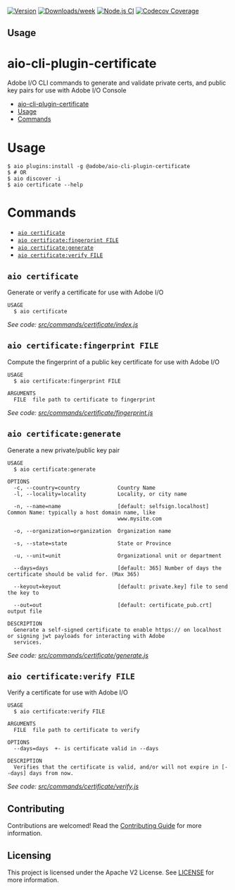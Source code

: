 [![Version](https://img.shields.io/npm/v/@adobe/aio-cli-plugin-certificate.svg)](https://npmjs.org/package/@adobe/aio-cli-plugin-certificate)
[![Downloads/week](https://img.shields.io/npm/dw/@adobe/aio-cli-plugin-certificate.svg)](https://npmjs.org/package/@adobe/aio-cli-plugin-certificate)
[![Node.js CI](https://github.com/adobe/aio-cli-plugin-certificate/actions/workflows/node.js.yml/badge.svg)](https://github.com/adobe/aio-cli-plugin-certificate/actions/workflows/node.js.yml)
[![Codecov Coverage](https://img.shields.io/codecov/c/github/adobe/aio-cli-plugin-certificate/master.svg?style=flat-square)](https://codecov.io/gh/adobe/aio-cli-plugin-certificate/)


## Usage

# aio-cli-plugin-certificate
Adobe I/O CLI commands to generate and validate private certs, and public key pairs for use with Adobe I/O Console

<!-- toc -->
* [aio-cli-plugin-certificate](#aio-cli-plugin-certificate)
* [Usage](#usage)
* [Commands](#commands)
<!-- tocstop -->

# Usage
```sh-session
$ aio plugins:install -g @adobe/aio-cli-plugin-certificate
$ # OR
$ aio discover -i
$ aio certificate --help
```

# Commands
<!-- commands -->
* [`aio certificate`](#aio-certificate)
* [`aio certificate:fingerprint FILE`](#aio-certificatefingerprint-file)
* [`aio certificate:generate`](#aio-certificategenerate)
* [`aio certificate:verify FILE`](#aio-certificateverify-file)

## `aio certificate`

Generate or verify a certificate for use with Adobe I/O

```
USAGE
  $ aio certificate
```

_See code: [src/commands/certificate/index.js](https://github.com/adobe/aio-cli-plugin-certificate/blob/0.3.1/src/commands/certificate/index.js)_

## `aio certificate:fingerprint FILE`

Compute the fingerprint of a public key certificate for use with Adobe I/O

```
USAGE
  $ aio certificate:fingerprint FILE

ARGUMENTS
  FILE  file path to certificate to fingerprint
```

_See code: [src/commands/certificate/fingerprint.js](https://github.com/adobe/aio-cli-plugin-certificate/blob/0.3.1/src/commands/certificate/fingerprint.js)_

## `aio certificate:generate`

Generate a new private/public key pair

```
USAGE
  $ aio certificate:generate

OPTIONS
  -c, --country=country            Country Name
  -l, --locality=locality          Locality, or city name

  -n, --name=name                  [default: selfsign.localhost] Common Name: typically a host domain name, like
                                   www.mysite.com

  -o, --organization=organization  Organization name

  -s, --state=state                State or Province

  -u, --unit=unit                  Organizational unit or department

  --days=days                      [default: 365] Number of days the certificate should be valid for. (Max 365)

  --keyout=keyout                  [default: private.key] file to send the key to

  --out=out                        [default: certificate_pub.crt] output file

DESCRIPTION
  Generate a self-signed certificate to enable https:// on localhost or signing jwt payloads for interacting with Adobe 
  services.
```

_See code: [src/commands/certificate/generate.js](https://github.com/adobe/aio-cli-plugin-certificate/blob/0.3.1/src/commands/certificate/generate.js)_

## `aio certificate:verify FILE`

Verify a certificate for use with Adobe I/O

```
USAGE
  $ aio certificate:verify FILE

ARGUMENTS
  FILE  file path to certificate to verify

OPTIONS
  --days=days  +- is certificate valid in --days

DESCRIPTION
  Verifies that the certificate is valid, and/or will not expire in [--days] days from now.
```

_See code: [src/commands/certificate/verify.js](https://github.com/adobe/aio-cli-plugin-certificate/blob/0.3.1/src/commands/certificate/verify.js)_
<!-- commandsstop -->

## Contributing

Contributions are welcomed! Read the [Contributing Guide](./CONTRIBUTING.md) for more information.

## Licensing

This project is licensed under the Apache V2 License. See [LICENSE](LICENSE) for more information.
